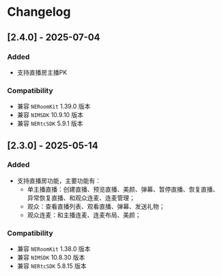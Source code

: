# Changelog
## [2.4.0] - 2025-07-04

### Added
- 支持直播房主播PK
  
### Compatibility
- 兼容 `NERoomKit` 1.39.0 版本
- 兼容 `NIMSDK` 10.9.10 版本
- 兼容 `NERtcSDK` 5.9.1 版本


## [2.3.0] - 2025-05-14

### Added
- 支持直播房功能，主要功能有：
  * 单主播直播：创建直播、预览直播、美颜、弹幕、暂停直播、恢复直播、异常恢复直播、和观众连麦、连麦管理；
  * 观众：查看直播列表、观看直播、弹幕、发送礼物；
  * 观众连麦：和主播连麦、连麦布局、美颜；

### Compatibility
- 兼容 `NERoomKit` 1.38.0 版本
- 兼容 `NIMSDK` 10.8.30 版本
- 兼容 `NERtcSDK` 5.8.15 版本


